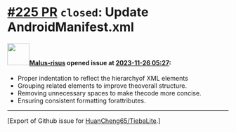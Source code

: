 # [\#225 PR](https://github.com/HuanCheng65/TiebaLite/pull/225) `closed`: Update AndroidManifest.xml

#### <img src="https://avatars.githubusercontent.com/u/69906215?u=46112820add97f16698cb604c938e19092d8c676&v=4" width="50">[Malus-risus](https://github.com/Malus-risus) opened issue at [2023-11-26 05:27](https://github.com/HuanCheng65/TiebaLite/pull/225):

- Proper indentation to reflect the hierarchyof XML elements
- Grouping related elements to improve theoverall structure.
- Removing unnecessary spaces to make thecode more concise.
- Ensuring consistent formatting forattributes.




-------------------------------------------------------------------------------



[Export of Github issue for [HuanCheng65/TiebaLite](https://github.com/HuanCheng65/TiebaLite).]
